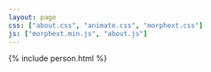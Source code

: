 ```yaml
---
layout: page
css: ["about.css", "animate.css", "morphext.css"]
js: ["morphext.min.js", "about.js"]
---
```

{% include person.html %}